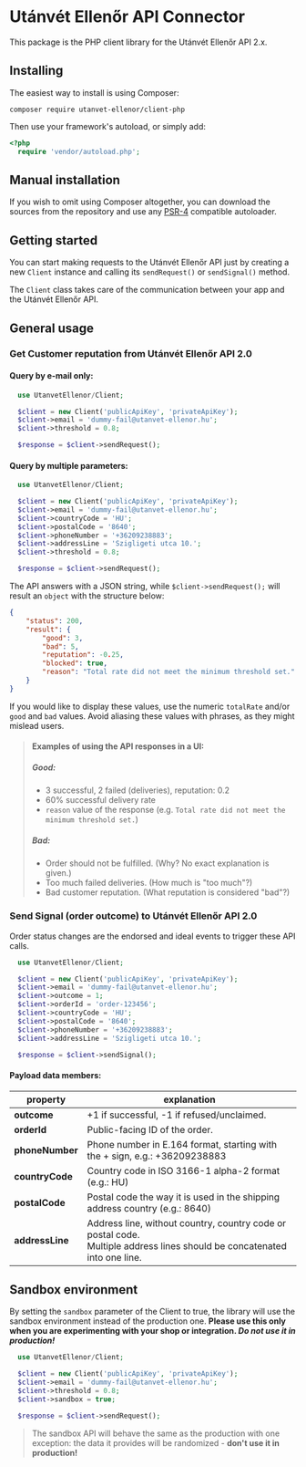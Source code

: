 # Utánvét Ellenőr API Connector

This package is the PHP client library for the Utánvét Ellenőr API 2.x.

## Installing

The easiest way to install is using Composer:

```
composer require utanvet-ellenor/client-php
```

Then use your framework's autoload, or simply add:

```php
<?php
  require 'vendor/autoload.php';
```

## Manual installation

If you wish to omit using Composer altogether, you can download the sources from the repository and use any [PSR-4](http://www.php-fig.org/psr/psr-4/) compatible autoloader.

## Getting started

You can start making requests to the Utánvét Ellenőr API just by creating a new `Client` instance and calling its `sendRequest()` or `sendSignal()` method.

The `Client` class takes care of the communication between your app and the Utánvét Ellenőr API.

## General usage

### Get Customer reputation from Utánvét Ellenőr API 2.0

#### Query by e-mail only: 

```php
  use UtanvetEllenor/Client;

  $client = new Client('publicApiKey', 'privateApiKey');
  $client->email = 'dummy-fail@utanvet-ellenor.hu';
  $client->threshold = 0.8;

  $response = $client->sendRequest();
```

#### Query by multiple parameters:

```php
  use UtanvetEllenor/Client;

  $client = new Client('publicApiKey', 'privateApiKey');
  $client->email = 'dummy-fail@utanvet-ellenor.hu';
  $client->countryCode = 'HU';
  $client->postalCode = '8640';
  $client->phoneNumber = '+36209238883';
  $client->addressLine = 'Szigligeti utca 10.';
  $client->threshold = 0.8;

  $response = $client->sendRequest();
```

The API answers with a JSON string, while `$client->sendRequest();` will result an `object` with the structure below:

```json
{
    "status": 200,
    "result": {
        "good": 3,
        "bad": 5,
        "reputation": -0.25,
        "blocked": true,
        "reason": "Total rate did not meet the minimum threshold set."
    }
}
```

If you would like to display these values, use the numeric `totalRate` and/or `good` and `bad` values. Avoid aliasing these values with phrases, as they might mislead users.
 
> #### Examples of using the API responses in a UI:
> 
> ##### Good:
> - 3 successful, 2 failed (deliveries), reputation: 0.2
> - 60% successful delivery rate
> - `reason` value of the response (e.g. `Total rate did not meet the minimum threshold set.`)
>
> ##### Bad:
> - Order should not be fulfilled. (Why? No exact explanation is given.)
> - Too much failed deliveries. (How much is "too much"?)
> - Bad customer reputation. (What reputation is considered "bad"?)

### Send Signal (order outcome) to Utánvét Ellenőr API 2.0

Order status changes are the endorsed and ideal events to trigger these API calls.

```php
  use UtanvetEllenor/Client;

  $client = new Client('publicApiKey', 'privateApiKey');
  $client->email = 'dummy-fail@utanvet-ellenor.hu';
  $client->outcome = 1;
  $client->orderId = 'order-123456';
  $client->countryCode = 'HU';
  $client->postalCode = '8640';
  $client->phoneNumber = '+36209238883';
  $client->addressLine = 'Szigligeti utca 10.';

  $response = $client->sendSignal();
```

#### Payload data members:

| property        | explanation                                                                                                                    | 
|-----------------|--------------------------------------------------------------------------------------------------------------------------------|
| **outcome**     | +1 if successful, -1 if refused/unclaimed.                                                                                     |
| **orderId**     | Public-facing ID of the order.                                                                                                 | 
| **phoneNumber** | Phone number in E.164 format, starting with the + sign, e.g.: +36209238883                                                     |
| **countryCode** | Country code in ISO 3166-1 alpha-2 format (e.g.: HU)                                                                           |
| **postalCode**  | Postal code the way it is used in the shipping address country (e.g.: 8640)                                                    |
| **addressLine** | Address line, without country, country code or postal code. <br/> Multiple address lines should be concatenated into one line. |

## Sandbox environment

By setting the `sandbox` parameter of the Client to true, the library will use the sandbox environment instead of the production one. **Please use this only when you are experimenting with your shop or integration. _Do not use it in production!_**

```php
  use UtanvetEllenor/Client;

  $client = new Client('publicApiKey', 'privateApiKey');
  $client->email = 'dummy-fail@utanvet-ellenor.hu';
  $client->threshold = 0.8;
  $client->sandbox = true;

  $response = $client->sendRequest();
```

> The sandbox API will behave the same as the production with one exception: the data it provides will be randomized - **don't use it in production!** 
